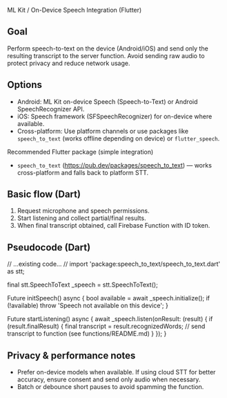 ML Kit / On-Device Speech Integration (Flutter)

Goal
----
Perform speech-to-text on the device (Android/iOS) and send only the resulting transcript to the server function. Avoid sending raw audio to protect privacy and reduce network usage.

Options
-------
- Android: ML Kit on-device Speech (Speech-to-Text) or Android SpeechRecognizer API.
- iOS: Speech framework (SFSpeechRecognizer) for on-device where available.
- Cross-platform: Use platform channels or use packages like `speech_to_text` (works offline depending on device) or `flutter_speech`.

Recommended Flutter package (simple integration)
- `speech_to_text` (https://pub.dev/packages/speech_to_text) — works cross-platform and falls back to platform STT.

Basic flow (Dart)
-----------------
1. Request microphone and speech permissions.
2. Start listening and collect partial/final results.
3. When final transcript obtained, call Firebase Function with ID token.

Pseudocode (Dart)
------------------
// ...existing code...
// import 'package:speech_to_text/speech_to_text.dart' as stt;

final stt.SpeechToText _speech = stt.SpeechToText();

Future<void> initSpeech() async {
  bool available = await _speech.initialize();
  if (!available) throw 'Speech not available on this device';
}

Future<void> startListening() async {
  await _speech.listen(onResult: (result) {
    if (result.finalResult) {
      final transcript = result.recognizedWords;
      // send transcript to function (see functions/README.md)
    }
  });
}

Privacy & performance notes
---------------------------
- Prefer on-device models when available. If using cloud STT for better accuracy, ensure consent and send only audio when necessary.
- Batch or debounce short pauses to avoid spamming the function.
